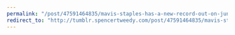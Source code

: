 ```yaml
---
permalink: "/post/47591464835/mavis-staples-has-a-new-record-out-on-june-25-my"
redirect_to: "http://tumblr.spencertweedy.com/post/47591464835/mavis-staples-has-a-new-record-out-on-june-25-my"
---
```

